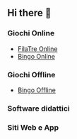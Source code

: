 ## Hi there 👋

### Giochi Online

- [FilaTre Online]()
- [Bingo Online]()
  
### Giochi Offline

- [Bingo Offline]()

### Software didattici

### Siti Web e App

